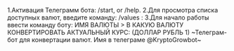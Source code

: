 1.Активация Телеграмм бота: /start, or /help.
2.Для просмотра списка доступных валют, введите команду: /values :
3.Для начало работы ввести команду боту: ИМЯ ВАЛЮТЫ > В КАКУЮ ВАЛЮТУ КОНВЕРТИРОВАТЬ АКТУАЛЬНЫЙ КУРС: (ДОЛЛАР РУБЛЬ 1)
                    ~Телеграм-бот для конвертации валют. Имя в телеграме @KryptoGrowbot~
